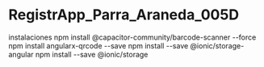 # RegistrApp_Parra_Araneda_005D

instalaciones
 npm install @capacitor-community/barcode-scanner --force
 npm install angularx-qrcode --save
 npm install --save @ionic/storage-angular
 npm install --save @ionic/storage
